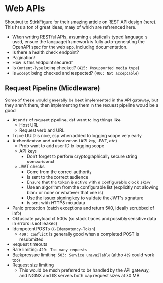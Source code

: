 # Web APIs

Shoutout to [StickFigure](https://github.com/stickfigure) for their amazing
article on REST API design
([here](https://github.com/stickfigure/blog/wiki/How-to-%28and-how-not-to%29-design-REST-APIs)).
This has a ton of great ideas, many of which are referenced here.

- When writing RESTful APIs, assuming a statically typed language is used,
ensure the language/framework is fully auto-generating the OpenAPI spec for the
web app, including documentation.
- Is there a health check endpoint?
- Pagination!
- How is this endpoint secured?
- Is `Content-Type` being checked? (`415: Unsupported media type`)
- Is `Accept` being checked and respected? (`406: Not acceptable`)

## Request Pipeline (Middleware)

Some of these would generally be best implemented in the API gateway, but they
aren't there, then implementing them in the request pipeline would be a good

- At ends of request pipeline, def want to log things like
    - Host URL
    - Request verb and URL
- Trace UUID is nice, esp when added to logging scope very early
- Authentication and authorization (API key, JWT, etc)
    - Prob want to add user ID to logging scope
    - API keys
        - Don't forget to perform cryptographically secure string comparisons!
    - JWT checks
        - Come from the correct authority
        - Is sent to the correct audience
        - Ensure that the token is active with a configurable clock skew
        - Use an algorithm from the configurable list (explicitly not allowing
        blank or none or whatever that one is)
        - Use the issuer signing key to validate the JWT's signature
        - Is sent with HTTPS metadata
- Panic protection (catch exceptions and return 500, ideally scrubbed of info)
- Obfuscate payload of 500s (so stack traces and possibly sensitive data in
errors is not leaked)
- Idempotent POSTs (`X-Idempotency-Token`)
    - `409: Conflict` is generally good when a completed POST is resubmitted
- Request timeouts
- Rate limiting: `429: Too many requests`
- Backpressure limiting: `503: Service unavailable` (altho `429` could work too)
- Request size limiting
    - This would be much preferred to be handled by the API gateway, and NGINX
    and IIS servers both cap request sizes at 30 MB

